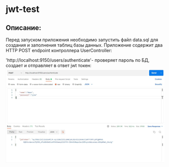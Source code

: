# jwt-test




Описание:
---
Перед запуском приложения необходимо запустить файл data.sql для создания и заполнения таблиц базы данных.
Приложение содержит два HTTP POST endpoint контроллера UserController:

'http://localhost:9150/users/authenticate'- проверяет пароль по БД, создает и отправляет в ответ jwt токен:
![](https://github.com/tsarikevich/jwt-test/blob/master/src/main/resources/static/Token.jpg)
